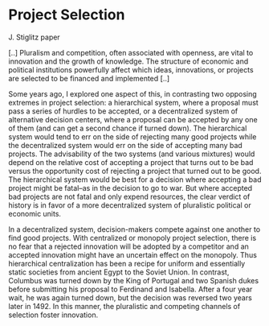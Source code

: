 # Project Selection

J. Stiglitz paper

[..] Pluralism and competition, often associated with openness, are
vital to innovation and the growth of knowledge. The structure of
economic and political institutions powerfully affect which ideas,
innovations, or projects are selected to be financed and implemented
[..]

Some years ago, I explored one aspect of this, in contrasting two
opposing extremes in project selection: a hierarchical system, where a
proposal must pass a series of hurdles to be accepted, or a
decentralized system of alternative decision centers, where a proposal
can be accepted by any one of them (and can get a second chance if
turned down). The hierarchical system would tend to err on the side of
rejecting many good projects while the decentralized system would err
on the side of accepting many bad projects. The advisability of the
two systems (and various mixtures) would depend on the relative cost
of accepting a project that turns out to be bad versus the opportunity
cost of rejecting a project that turned out to be good. The
hierarchical system would be best for a decision where accepting a bad
project might be fatal–as in the decision to go to war. But where
accepted bad projects are not fatal and only expend resources, the
clear verdict of history is in favor of a more decentralized system of
pluralistic political or economic units.

In a decentralized system, decision-makers compete against one another
to find good projects. With centralized or monopoly project selection,
there is no fear that a rejected innovation will be adopted by a
competitor and an accepted innovation might have an uncertain effect
on the monopoly. Thus hierarchical centralization has been a recipe
for uniform and essentially static societies from ancient Egypt to the
Soviet Union. In contrast, Columbus was turned down by the King of
Portugal and two Spanish dukes before submitting his proposal to
Ferdinand and Isabella. After a four year wait, he was again turned
down, but the decision was reversed two years later in 1492. In this
manner, the pluralistic and competing channels of selection foster
innovation.

